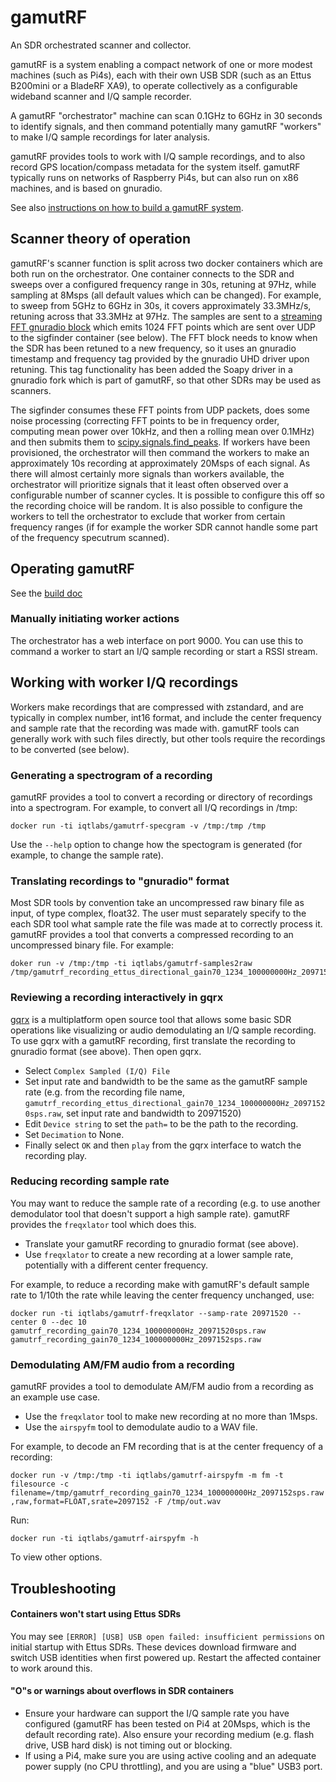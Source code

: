 # gamutRF

An SDR orchestrated scanner and collector.

gamutRF is a system enabling a compact network of one or more modest machines (such as Pi4s), each with their own USB SDR (such as an Ettus 
B200mini or a BladeRF XA9), to operate collectively as a configurable wideband scanner and I/Q sample recorder. 

A gamutRF "orchestrator" machine can scan 0.1GHz to 6GHz in 30 seconds to identify signals, and then command potentially many gamutRF "workers" to make I/Q sample recordings for later analysis. 

gamutRF provides tools to work with I/Q sample recordings, and to also record GPS location/compass metadata for the system itself. gamutRF typically runs on networks of Raspberry Pi4s, but can also run on x86 machines, and is based on gnuradio.

See also [instructions on how to build a gamutRF system](BUILD.md).

## Scanner theory of operation

gamutRF's scanner function is split across two docker containers which are both run on the orchestrator. One container connects to the SDR and sweeps over a configured frequency range in 30s, retuning at 97Hz, while sampling at 8Msps (all default values which can be changed). For example, to sweep from 5GHz to 6GHz in 30s, it covers approximately 33.3MHz/s, retuning across that 33.3MHz at 97Hz. The samples are sent to a [streaming FFT gnuradio block](https://github.com/ThomasHabets/gr-habets39) which emits 1024 FFT points which are sent over UDP to the sigfinder container (see below). The FFT block needs to know when the SDR has been retuned to a new frequency, so it uses an gnuradio timestamp and frequency tag provided by the gnuradio UHD driver upon retuning. This tag functionality has been added the Soapy driver in a gnuradio fork which is part of gamutRF, so that other SDRs may be used as scanners.

The sigfinder consumes these FFT points from UDP packets, does some noise processing (correcting FFT points to be in frequency order, computing mean power over 10kHz, and then a rolling mean over 0.1MHz) and then submits them to [scipy.signals.find_peaks](https://docs.scipy.org/doc/scipy/reference/generated/scipy.signal.find_peaks.html). If workers have been provisioned, the orchestrator will then command the workers to make an approximately 10s recording at approximately 20Msps of each signal. As there will almost certainly more signals than workers available, the orchestrator will prioritize signals that it least often observed over a configurable number of scanner cycles. It is possible to configure this off so the recording choice will be random. It is also possible to configure the workers to tell the orchestrator to exclude that worker from certain frequency ranges (if for example the worker SDR cannot handle some part of the frequency specutrum scanned).

## Operating gamutRF

See the [build doc](BUILD.md)

### Manually initiating worker actions

The orchestrator has a web interface on port 9000. You can use this to command a worker to start an I/Q sample recording or start a RSSI stream.

## Working with worker I/Q recordings

Workers make recordings that are compressed with zstandard, and are typically in complex number, int16 format, and include the center frequency and sample rate that the recording was made with. gamutRF tools can generally work with such files directly, but other tools require the recordings to be converted (see below). 

### Generating a spectrogram of a recording

gamutRF provides a tool to convert a recording or directory of recordings into a spectrogram. For example, to convert all I/Q recordings in /tmp:

```docker run -ti iqtlabs/gamutrf-specgram -v /tmp:/tmp /tmp```

Use the ```--help``` option to change how the spectogram is generated (for example, to change the sample rate).

### Translating recordings to "gnuradio" format

Most SDR tools by convention take an uncompressed raw binary file as input, of type complex, float32. The user must separately specify to the each SDR tool what sample rate the file was made at to correctly process it. gamutRF provides a tool that converts a compressed recording to an uncompressed binary file. For example:

```
doker run -v /tmp:/tmp -ti iqtlabs/gamutrf-samples2raw /tmp/gamutrf_recording_ettus_directional_gain70_1234_100000000Hz_20971520sps.s16.zst
```

### Reviewing a recording interactively in gqrx

[gqrx](https://gqrx.dk/) is a multiplatform open source tool that allows some basic SDR operations like visualizing or audio demodulating an I/Q sample recording. To use gqrx with a gamutRF recording, first translate the recording to gnuradio format (see above). Then open gqrx.

* Select ```Complex Sampled (I/Q) File``` 
* Set input rate and bandwidth to be the same as the gamutRF sample rate (e.g. from the recording file name, 
```gamutrf_recording_ettus_directional_gain70_1234_100000000Hz_20971520sps.raw```, set input rate and bandwidth to 20971520)
* Edit ```Device string``` to set the ```path=``` to be the path to the recording. 
* Set ```Decimation``` to None. 
* Finally select ```OK``` and then ```play``` from the gqrx interface to watch the recording play.

### Reducing recording sample rate

You may want to reduce the sample rate of a recording (e.g. to use another demodulator tool that doesn't support a high sample rate). gamutRF provides the ```freqxlator``` tool which does this. 

* Translate your gamutRF recording to gnuradio format (see above). 
* Use ```freqxlator``` to create a new recording at a lower sample rate, potentially with a different center frequency. 

For example, to reduce a recording make with gamutRF's default sample rate to 1/10th the rate while leaving the center frequency unchanged, use:

```docker run -ti iqtlabs/gamutrf-freqxlator --samp-rate 20971520 --center 0 --dec 10 gamutrf_recording_gain70_1234_100000000Hz_20971520sps.raw gamutrf_recording_gain70_1234_100000000Hz_2097152sps.raw```

### Demodulating AM/FM audio from a recording

gamutRF provides a tool to demodulate AM/FM audio from a recording as an example use case.

* Use the ```freqxlator``` tool to make new recording at no more than 1Msps. 
* Use the ```airspyfm``` tool to demodulate audio to a WAV file.

For example, to decode an FM recording that is at the center frequency of a recording:

```docker run -v /tmp:/tmp -ti iqtlabs/gamutrf-airspyfm -m fm -t filesource -c filename=/tmp/gamutrf_recording_gain70_1234_100000000Hz_2097152sps.raw,raw,format=FLOAT,srate=2097152 -F /tmp/out.wav```

Run:

```docker run -ti iqtlabs/gamutrf-airspyfm -h```

To view other options.

## Troubleshooting

#### Containers won't start using Ettus SDRs

You may see ```[ERROR] [USB] USB open failed: insufficient permissions``` on initial startup with Ettus SDRs. These devices download firmware and switch USB identities when first powered up. Restart the affected container to work around this.

#### "O"s or warnings about overflows in SDR containers

* Ensure your hardware can support the I/Q sample rate you have configured (gamutRF has been tested on Pi4 at 20Msps, which is the default recording rate). Also ensure your recording medium (e.g. flash drive, USB hard disk) is not timing out or blocking.
* If using a Pi4, make sure you are using active cooling and an adequate power supply (no CPU throttling), and you are using a "blue" USB3 port.
